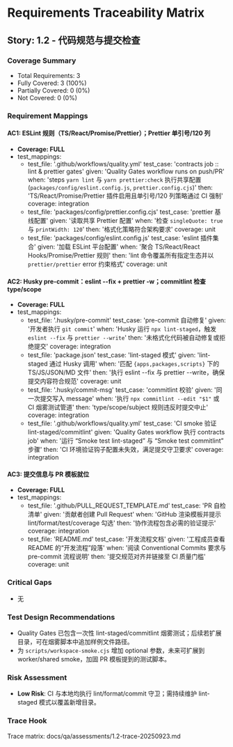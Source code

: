 # Requirements Traceability Matrix

## Story: 1.2 - 代码规范与提交检查

### Coverage Summary

- Total Requirements: 3
- Fully Covered: 3 (100%)
- Partially Covered: 0 (0%)
- Not Covered: 0 (0%)

### Requirement Mappings

#### AC1: ESLint 规则（TS/React/Promise/Prettier）；Prettier 单引号/120 列

- **Coverage: FULL**
- test_mappings:
  - test_file: '.github/workflows/quality.yml'
    test_case: 'contracts job :: lint & prettier gates'
    given: 'Quality Gates workflow runs on push/PR'
    when: 'steps `yarn lint` 与 `yarn prettier:check` 执行共享配置 (`packages/config/eslint.config.js`, `prettier.config.cjs`)' 
    then: 'TS/React/Promise/Prettier 插件启用且单引号/120 列策略通过 CI 强制'
    coverage: integration
  - test_file: 'packages/config/prettier.config.cjs'
    test_case: 'prettier 基线配置'
    given: '读取共享 Prettier 配置'
    when: '检查 `singleQuote: true` 与 `printWidth: 120`'
    then: '格式化策略符合架构要求'
    coverage: unit
  - test_file: 'packages/config/eslint.config.js'
    test_case: 'eslint 插件集合'
    given: '加载 ESLint 平台配置'
    when: '聚合 TS/React/React Hooks/Promise/Prettier 规则'
    then: 'lint 命令覆盖所有指定生态并以 `prettier/prettier` error 约束格式'
    coverage: unit

#### AC2: Husky pre-commit：eslint --fix + prettier -w；commitlint 检查 type/scope

- **Coverage: FULL**
- test_mappings:
  - test_file: '.husky/pre-commit'
    test_case: 'pre-commit 自动修复'
    given: '开发者执行 `git commit`'
    when: 'Husky 运行 `npx lint-staged`，触发 `eslint --fix` 与 `prettier --write`'
    then: '未格式化代码被自动修复或拒绝提交'
    coverage: integration
  - test_file: 'package.json'
    test_case: 'lint-staged 模式'
    given: 'lint-staged 通过 Husky 调用'
    when: '匹配 `{apps,packages,scripts}` 下的 TS/JS/JSON/MD 文件'
    then: '执行 eslint --fix 与 prettier --write，确保提交内容符合规范'
    coverage: unit
  - test_file: '.husky/commit-msg'
    test_case: 'commitlint 校验'
    given: '同一次提交写入 message'
    when: '执行 `npx commitlint --edit "$1"` 或 CI 烟雾测试管道'
    then: 'type/scope/subject 规则违反时提交中止'
    coverage: integration
  - test_file: '.github/workflows/quality.yml'
    test_case: 'CI smoke 验证 lint-staged/commitlint'
    given: 'Quality Gates workflow 执行 contracts job'
    when: '运行 “Smoke test lint-staged” 与 “Smoke test commitlint” 步骤'
    then: 'CI 环境验证钩子配置未失效，满足提交守卫要求'
    coverage: integration

#### AC3: 提交信息与 PR 模板就位

- **Coverage: FULL**
- test_mappings:
  - test_file: '.github/PULL_REQUEST_TEMPLATE.md'
    test_case: 'PR 自检清单'
    given: '贡献者创建 Pull Request'
    when: 'GitHub 渲染模板并提示 lint/format/test/coverage 勾选'
    then: '协作流程包含必需的验证提示'
    coverage: integration
  - test_file: 'README.md'
    test_case: '开发流程文档'
    given: '工程成员查看 README 的“开发流程”段落'
    when: '阅读 Conventional Commits 要求与 pre-commit 流程说明'
    then: '提交规范对齐并链接至 CI 质量门槛'
    coverage: unit

### Critical Gaps

- 无

### Test Design Recommendations

- Quality Gates 已包含一次性 lint-staged/commitlint 烟雾测试；后续若扩展目录，可在烟雾脚本中追加样例文件路径。
- 为 `scripts/workspace-smoke.cjs` 增加 optional 参数，未来可扩展到 worker/shared smoke，加固 PR 模板提到的测试脚本。

### Risk Assessment

- **Low Risk**: CI 与本地均执行 lint/format/commit 守卫；需持续维护 lint-staged 模式以覆盖新增目录。

### Trace Hook

Trace matrix: docs/qa/assessments/1.2-trace-20250923.md
